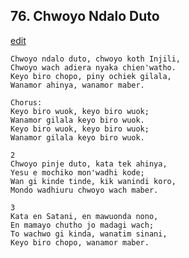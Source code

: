
## 76.  Chwoyo Ndalo Duto
[edit](https://docs.google.com/document/d/1hVXYt4_b8WxL14oDoqjiFI0BFUqTBT90/edit?mode=html)



    Chwoyo ndalo duto, chwoyo koth Injili,
    Chwoyo wach adiera nyaka chien'watho.
    Keyo biro chopo, piny ochiek gilala,
    Wanamor ahinya, wanamor maber.

    Chorus:
    Keyo biro wuok, keyo biro wuok;
    Wanamor gilala keyo biro wuok.
    Keyo biro wuok, keyo biro wuok;
    Wanamor gilala keyo biro wuok.

    2
    Chwoyo pinje duto, kata tek ahinya,
    Yesu e mochiko mon'wadhi kode;
    Wan gi kinde tinde, kik wanindi koro,
    Mondo wadhiuru chwoyo wach maber.

    3
    Kata en Satani, en mawuonda nono,
    En mamayo chutho jo madagi wach;
    To wachwo gi kinda, wanatim sinani,
    Keyo biro chopo, wanamor maber.

